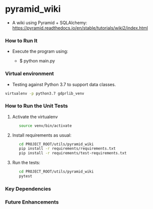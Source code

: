 # pyramid_wiki
   - A wiki using Pyramid + SQLAlchemy: https://pyramid.readthedocs.io/en/stable/tutorials/wiki2/index.html

### How to Run It  
        
  - Execute the program using:
  
  
      -  $ python main.py

### Virtual environment
  - Testing against Python 3.7 to support data classes.  
```bash 
virtualenv -p python3.7 gdprlib_venv
```

### How to Run the Unit Tests
1. Activate the virtualenv
    ```bash
       source venv/bin/activate
    ```
1. Install requirements as usual:
    ```bash
       cd PROJECT_ROOT/utils/pyramid_wiki
       pip install -r requirements/requirements.txt
       pip install -r requirements/test-requirements.txt
    ```
1. Run the tests:
    ```bash
       cd PROJECT_ROOT/utils/pyramid_wiki
       pytest
    ```
    
### Key Dependencies

### Future Enhancements
